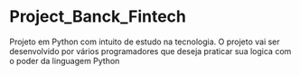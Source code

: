 # Project_Banck_Fintech
Projeto em Python com intuito de estudo na tecnologia. O projeto vai ser desenvolvido por vários programadores que deseja praticar sua logica com o poder da linguagem Python
